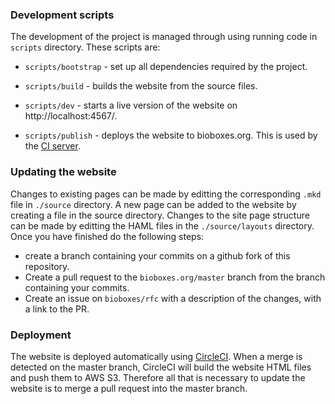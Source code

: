 ### Development scripts

The development of the project is managed through using running code in
`scripts` directory. These scripts are:

  * `scripts/bootstrap` - set up all dependencies required by the project.

  * `scripts/build` - builds the website from the source files.

  * `scripts/dev` - starts a live version of the website on http://localhost:4567/.

  * `scripts/publish` - deploys the website to bioboxes.org. This is used by
    the [CI server][ci].

### Updating the website

Changes to existing pages can be made by editting the corresponding `.mkd` file
in `./source` directory. A new page can be added to the website by creating a
file in the source directory. Changes to the site page structure can be made by
editting the HAML files in the `./source/layouts` directory. Once you have
finished do the following steps:

  * create a branch containing your commits on a github fork of this
    repository.
  * Create a pull request to the `bioboxes.org/master` branch from the branch
    containing your commits.
  * Create an issue on `bioboxes/rfc` with a description of the changes, with a
    link to the PR.

### Deployment

The website is deployed automatically using [CircleCI][ci]. When a merge is
detected on the master branch, CircleCI will build the website HTML files and
push them to AWS S3. Therefore all that is necessary to update the website is
to merge a pull request into the master branch.

[ci]: https://circleci.com/gh/bioboxes/bioboxes.or://circleci.com/gh/bioboxes/bioboxes.org

[haml]: http://haml.info/
